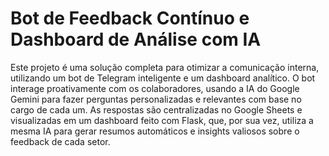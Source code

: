 # Bot de Feedback Contínuo e Dashboard de Análise com IA

Este projeto é uma solução completa para otimizar a comunicação interna, utilizando um bot de Telegram inteligente e um dashboard analítico. O bot interage proativamente com os colaboradores, usando a IA do Google Gemini para fazer perguntas personalizadas e relevantes com base no cargo de cada um. As respostas são centralizadas no Google Sheets e visualizadas em um dashboard feito com Flask, que, por sua vez, utiliza a mesma IA para gerar resumos automáticos e insights valiosos sobre o feedback de cada setor.
